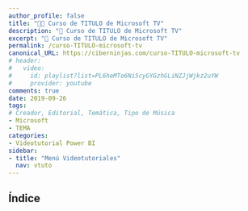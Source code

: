 ```yaml
---
author_profile: false
title: "👨‍🏫 Curso de TITULO de Microsoft TV"
description: "🚀 Curso de TITULO de Microsoft TV"
excerpt: "🚀 Curso de TITULO de Microsoft TV"
permalink: /curso-TITULO-microsoft-tv
canonical_URL: https://ciberninjas.com/curso-TITULO-microsoft-tv
# header:
#   video:
#     id: playlist?list=PL6heMTo6Ni5cyGYGzhGLiNZJjWjkz2uYW
#     provider: youtube
comments: true
date: 2019-09-26
tags:
# Creador, Editorial, Temática, Tipo de Música
- Microsoft
- TEMA
categories:
- Videotutorial Power BI
sidebar:
- title: "Menú Videotutoriales"
  nav: vtuto
---
```


## Índice